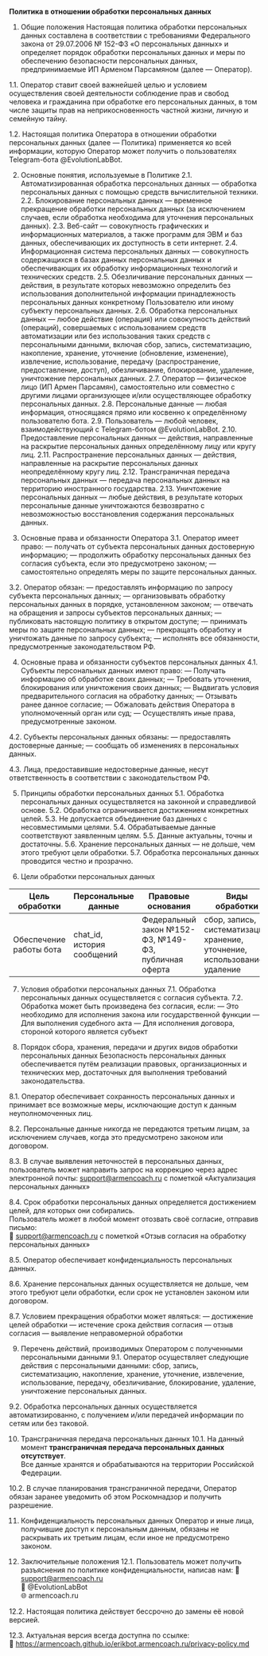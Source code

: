<strong>Политика в отношении обработки персональных данных</strong>

1. Общие положения
Настоящая политика обработки персональных данных составлена в соответствии с требованиями Федерального закона от 29.07.2006 № 152-ФЗ «О персональных данных» и определяет порядок обработки персональных данных и меры по обеспечению безопасности персональных данных, предпринимаемые ИП Арменом Парсамяном (далее — Оператор).

1.1. Оператор ставит своей важнейшей целью и условием осуществления своей деятельности соблюдение прав и свобод человека и гражданина при обработке его персональных данных, в том числе защиты прав на неприкосновенность частной жизни, личную и семейную тайну.

1.2. Настоящая политика Оператора в отношении обработки персональных данных (далее — Политика) применяется ко всей информации, которую Оператор может получить о пользователях Telegram-бота @EvolutionLabBot.

2. Основные понятия, используемые в Политике
2.1. Автоматизированная обработка персональных данных — обработка персональных данных с помощью средств вычислительной техники.
2.2. Блокирование персональных данных — временное прекращение обработки персональных данных (за исключением случаев, если обработка необходима для уточнения персональных данных).
2.3. Веб-сайт — совокупность графических и информационных материалов, а также программ для ЭВМ и баз данных, обеспечивающих их доступность в сети интернет.
2.4. Информационная система персональных данных — совокупность содержащихся в базах данных персональных данных и обеспечивающих их обработку информационных технологий и технических средств.
2.5. Обезличивание персональных данных — действия, в результате которых невозможно определить без использования дополнительной информации принадлежность персональных данных конкретному Пользователю или иному субъекту персональных данных.
2.6. Обработка персональных данных — любое действие (операция) или совокупность действий (операций), совершаемых с использованием средств автоматизации или без использования таких средств с персональными данными, включая сбор, запись, систематизацию, накопление, хранение, уточнение (обновление, изменение), извлечение, использование, передачу (распространение, предоставление, доступ), обезличивание, блокирование, удаление, уничтожение персональных данных.
2.7. Оператор — физическое лицо (ИП Армен Парсамян), самостоятельно или совместно с другими лицами организующее и/или осуществляющее обработку персональных данных.
2.8. Персональные данные — любая информация, относящаяся прямо или косвенно к определённому пользователю бота.
2.9. Пользователь — любой человек, взаимодействующий с Telegram-ботом @EvolutionLabBot.
2.10. Предоставление персональных данных — действия, направленные на раскрытие персональных данных определённому лицу или кругу лиц.
2.11. Распространение персональных данных — действия, направленные на раскрытие персональных данных неопределённому кругу лиц.
2.12. Трансграничная передача персональных данных — передача персональных данных на территорию иностранного государства.
2.13. Уничтожение персональных данных — любые действия, в результате которых персональные данные уничтожаются безвозвратно с невозможностью восстановления содержания персональных данных.

3. Основные права и обязанности Оператора
3.1. Оператор имеет право:
— получать от субъекта персональных данных достоверную информацию;
— продолжить обработку персональных данных без согласия субъекта, если это предусмотрено законом;
— самостоятельно определять меры по защите персональных данных.

3.2. Оператор обязан:
— предоставлять информацию по запросу субъекта персональных данных;
— организовывать обработку персональных данных в порядке, установленном законом;
— отвечать на обращения и запросы субъектов персональных данных;
— публиковать настоящую политику в открытом доступе;
— принимать меры по защите персональных данных;
— прекращать обработку и уничтожать данные по запросу субъекта;
— исполнять все обязанности, предусмотренные законодательством РФ.

4. Основные права и обязанности субъектов персональных данных
4.1. Субъекты персональных данных имеют право:
— Получать информацию об обработке своих данных;
— Требовать уточнения, блокирования или уничтожения своих данных;
— Выдвигать условия предварительного согласия на обработку данных;
— Отзывать ранее данное согласие;
— Обжаловать действия Оператора в уполномоченный орган или суд;
— Осуществлять иные права, предусмотренные законом.

4.2. Субъекты персональных данных обязаны:
— предоставлять достоверные данные;
— сообщать об изменениях в персональных данных.

4.3. Лица, предоставившие недостоверные данные, несут ответственность в соответствии с законодательством РФ.

5. Принципы обработки персональных данных
5.1. Обработка персональных данных осуществляется на законной и справедливой основе.
5.2. Обработка ограничивается достижением конкретных целей.
5.3. Не допускается объединение баз данных с несовместимыми целями.
5.4. Обрабатываемые данные соответствуют заявленным целям.
5.5. Данные актуальны, точны и достаточны.
5.6. Хранение персональных данных — не дольше, чем этого требуют цели обработки.
5.7. Обработка персональных данных проводится честно и прозрачно.

6. Цели обработки персональных данных

| Цель обработки | Персональные данные | Правовые основания | Виды обработки |
|----------------|---------------------|--------------------|------------------|
| Обеспечение работы бота | chat_id, история сообщений | Федеральный закон №152-ФЗ, №149-ФЗ, публичная оферта | сбор, запись, систематизация, хранение, уточнение, использование, удаление |

7. Условия обработки персональных данных
7.1. Обработка персональных данных осуществляется с согласия субъекта.
7.2. Обработка может быть произведена без согласия, если:
— Это необходимо для исполнения закона или государственной функции
— Для выполнения судебного акта
— Для исполнения договора, стороной которого является субъект

8. Порядок сбора, хранения, передачи и других видов обработки персональных данных
Безопасность персональных данных обеспечивается путём реализации правовых, организационных и технических мер, достаточных для выполнения требований законодательства.

8.1. Оператор обеспечивает сохранность персональных данных и принимает все возможные меры, исключающие доступ к данным неуполномоченных лиц.

8.2. Персональные данные никогда не передаются третьим лицам, за исключением случаев, когда это предусмотрено законом или договором.

8.3. В случае выявления неточностей в персональных данных, пользователь может направить запрос на коррекцию через адрес электронной почты: support@armencoach.ru с пометкой «Актуализация персональных данных»

8.4. Срок обработки персональных данных определяется достижением целей, для которых они собирались.  
Пользователь может в любой момент отозвать своё согласие, отправив письмо:  
📧 support@armencoach.ru с пометкой «Отзыв согласия на обработку персональных данных»

8.5. Оператор обеспечивает конфиденциальность персональных данных.

8.6. Хранение персональных данных осуществляется не дольше, чем этого требуют цели обработки, если срок не установлен законом или договором.

8.7. Условием прекращения обработки может являться:
— достижение целей обработки
— истечение срока действия согласия
— отзыв согласия
— выявление неправомерной обработки

9. Перечень действий, производимых Оператором с полученными персональными данными
9.1. Оператор осуществляет следующие действия с персональными данными:
сбор, запись, систематизацию, накопление, хранение, уточнение, извлечение, использование, передачу, обезличивание, блокирование, удаление, уничтожение персональных данных.

9.2. Обработка персональных данных осуществляется автоматизированно, с получением и/или передачей информации по сетям или без таковой.

10. Трансграничная передача персональных данных
10.1. На данный момент **трансграничная передача персональных данных отсутствует**.  
Все данные хранятся и обрабатываются на территории Российской Федерации.

10.2. В случае планирования трансграничной передачи, Оператор обязан заранее уведомить об этом Роскомнадзор и получить разрешение.

11. Конфиденциальность персональных данных
Оператор и иные лица, получившие доступ к персональным данным, обязаны не раскрывать их третьим лицам, если иное не предусмотрено законом.

12. Заключительные положения
12.1. Пользователь может получить разъяснения по политике конфиденциальности, написав нам:
📧 support@armencoach.ru  
💬 @EvolutionLabBot  
🌐 armencoach.ru  

12.2. Настоящая политика действует бессрочно до замены её новой версией.

12.3. Актуальная версия всегда доступна по ссылке:  
🔗 https://armencoach.github.io/erikbot.armencoach.ru/privacy-policy.md 
